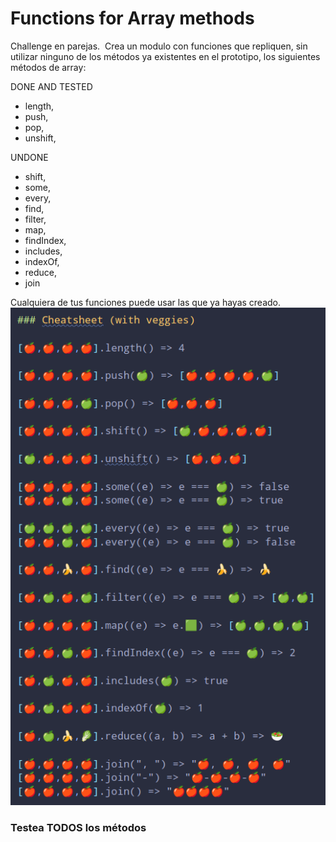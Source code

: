 # Functions for Array methods

Challenge en parejas.
​
Crea un modulo con funciones que repliquen, sin utilizar ninguno de los métodos ya existentes en el prototipo, los siguientes métodos de array:

DONE AND TESTED
- length,
- push,
- pop,
- unshift,

UNDONE
- shift,
- some,
- every,
- find,
- filter,
- map,
- findIndex,
- includes,
- indexOf,
- reduce,
- join

Cualquiera de tus funciones puede usar las que ya hayas creado.
​
![Sample](./Screenshot_20220126_170655.png)

### Testea TODOS los métodos
